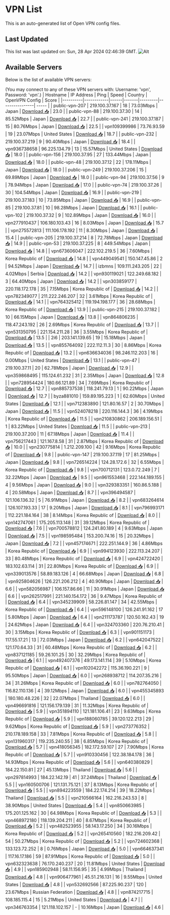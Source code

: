 # VPN List

This is an auto-generated list of Open VPN config files.

## Last Updated

This list was last updated on: Sun, 28 Apr 2024 02:46:39 GMT.
![Alt](https://repobeats.axiom.co/api/embed/186b98318ef1479477931607c1ad7d823f12451f.svg "Repobeats analytics image")

## Available Servers

Below is the list of available VPN servers:

(You may connect to any of these VPN servers with: Username: 'vpn', Password: 'vpn'.)
| Hostname | IP Address | Ping | Speed | Country | OpenVPN Config | Score |
|----------|------------|------|-------|---------|----------------| ----- |
| public-vpn-207 | 219.100.37.167 | 18 | 73.03Mbps | Japan | [Download 📥](./configs/server_0_JP.ovpn) | 23.0 |
| public-vpn-88 | 219.100.37.30 | 14 | 85.52Mbps | Japan | [Download 📥](./configs/server_1_JP.ovpn) | 22.7 |
| public-vpn-241 | 219.100.37.187 | 15 | 80.76Mbps | Japan | [Download 📥](./configs/server_2_JP.ovpn) | 22.5 |
| vpn109399986 | 73.76.93.59 | 19 | 23.07Mbps | United States | [Download 📥](./configs/server_3_US.ovpn) | 18.7 |
| public-vpn-232 | 219.100.37.219 | 9 | 90.40Mbps | Japan | [Download 📥](./configs/server_4_JP.ovpn) | 18.4 |
| vpn936738658 | 96.225.134.79 | 13 | 15.57Mbps | United States | [Download 📥](./configs/server_5_US.ovpn) | 18.0 |
| public-vpn-156 | 219.100.37.95 | 27 | 133.44Mbps | Japan | [Download 📥](./configs/server_6_JP.ovpn) | 18.0 |
| public-vpn-48 | 219.100.37.12 | 22 | 178.11Mbps | Japan | [Download 📥](./configs/server_7_JP.ovpn) | 18.0 |
| public-vpn-249 | 219.100.37.206 | 15 | 69.89Mbps | Japan | [Download 📥](./configs/server_8_JP.ovpn) | 18.0 |
| public-vpn-94 | 219.100.37.56 | 9 | 78.94Mbps | Japan | [Download 📥](./configs/server_9_JP.ovpn) | 17.0 |
| public-vpn-74 | 219.100.37.26 | 30 | 104.54Mbps | Japan | [Download 📥](./configs/server_10_JP.ovpn) | 16.9 |
| public-vpn-219 | 219.100.37.183 | 10 | 73.85Mbps | Japan | [Download 📥](./configs/server_11_JP.ovpn) | 16.9 |
| public-vpn-85 | 219.100.37.81 | 10 | 98.28Mbps | Japan | [Download 📥](./configs/server_12_JP.ovpn) | 16.1 |
| public-vpn-102 | 219.100.37.32 | 9 | 102.89Mbps | Japan | [Download 📥](./configs/server_13_JP.ovpn) | 16.0 |
| vpn277910437 | 106.180.103.43 | 16 | 8.03Mbps | Japan | [Download 📥](./configs/server_14_JP.ovpn) | 15.7 |
| vpn275572813 | 111.106.178.192 | 11 | 8.30Mbps | Japan | [Download 📥](./configs/server_15_JP.ovpn) | 15.4 |
| public-vpn-205 | 219.100.37.214 | 8 | 72.78Mbps | Japan | [Download 📥](./configs/server_16_JP.ovpn) | 14.9 |
| public-vpn-53 | 219.100.37.225 | 8 | 449.54Mbps | Japan | [Download 📥](./configs/server_17_JP.ovpn) | 14.8 |
| vpn673606047 | 222.102.219.5 | 36 | 7.60Mbps | Korea Republic of | [Download 📥](./configs/server_18_KR.ovpn) | 14.8 |
| vpn449049541 | 150.147.45.86 | 2 | 94.52Mbps | Japan | [Download 📥](./configs/server_19_JP.ovpn) | 14.7 |
| izbmns | 109.111.243.205 | 22 | 4.02Mbps | Serbia | [Download 📥](./configs/server_20_RS.ovpn) | 14.2 |
| vpn930119021 | 122.249.68.182 | 3 | 64.40Mbps | Japan | [Download 📥](./configs/server_21_JP.ovpn) | 14.2 |
| vpn303859177 | 220.118.172.178 | 35 | 7.15Mbps | Korea Republic of | [Download 📥](./configs/server_22_KR.ovpn) | 14.2 |
| vpn782349077 | 211.222.246.207 | 32 | 3.61Mbps | Korea Republic of | [Download 📥](./configs/server_23_KR.ovpn) | 14.1 |
| vpn764325412 | 119.194.198.177 | 36 | 28.68Mbps | Korea Republic of | [Download 📥](./configs/server_24_KR.ovpn) | 13.9 |
| public-vpn-215 | 219.100.37.182 | 10 | 66.15Mbps | Japan | [Download 📥](./configs/server_25_JP.ovpn) | 13.8 |
| vpn864806235 | 118.47.243.192 | 26 | 2.69Mbps | Korea Republic of | [Download 📥](./configs/server_26_KR.ovpn) | 13.7 |
| vpn531350795 | 221.154.211.28 | 36 | 3.55Mbps | Korea Republic of | [Download 📥](./configs/server_27_KR.ovpn) | 13.5 |
| 2i6 | 203.141.139.65 | 19 | 15.18Mbps | Japan | [Download 📥](./configs/server_28_JP.ovpn) | 13.5 |
| vpn855764092 | 222.112.11.3 | 30 | 8.86Mbps | Korea Republic of | [Download 📥](./configs/server_29_KR.ovpn) | 13.2 |
| vpn636634036 | 98.246.112.203 | 16 | 0.00Mbps | United States | [Download 📥](./configs/server_30_US.ovpn) | 13.1 |
| public-vpn-47 | 219.100.37.11 | 20 | 62.78Mbps | Japan | [Download 📥](./configs/server_31_JP.ovpn) | 12.9 |
| vpn359868495 | 115.124.61.232 | 31 | 2.35Mbps | Japan | [Download 📥](./configs/server_32_JP.ovpn) | 12.8 |
| vpn728954424 | 180.66.121.89 | 34 | 7.69Mbps | Korea Republic of | [Download 📥](./configs/server_33_KR.ovpn) | 12.7 |
| vpn885737538 | 118.241.79.13 | 1 | 90.22Mbps | Japan | [Download 📥](./configs/server_34_JP.ovpn) | 12.7 |
| byza881010 | 159.89.195.223 | 1 | 62.60Mbps | United States | [Download 📥](./configs/server_35_US.ovpn) | 12.1 |
| vpn712383890 | 121.80.16.57 | 2 | 30.70Mbps | Japan | [Download 📥](./configs/server_36_JP.ovpn) | 11.5 |
| vpn524078218 | 220.116.144.3 | 36 | 4.19Mbps | Korea Republic of | [Download 📥](./configs/server_37_KR.ovpn) | 11.5 |
| vpn210830862 | 206.189.156.51 | 1 | 83.22Mbps | United States | [Download 📥](./configs/server_38_US.ovpn) | 11.5 |
| public-vpn-213 | 219.100.37.200 | 11 | 67.18Mbps | Japan | [Download 📥](./configs/server_39_JP.ovpn) | 11.4 |
| vpn756217443 | 121.167.8.58 | 31 | 2.87Mbps | Korea Republic of | [Download 📥](./configs/server_40_KR.ovpn) | 10.0 |
| vpn230775814 | 1.212.209.100 | 42 | 9.16Mbps | Korea Republic of | [Download 📥](./configs/server_41_KR.ovpn) | 9.8 |
| public-vpn-147 | 219.100.37.119 | 17 | 81.25Mbps | Japan | [Download 📥](./configs/server_42_JP.ovpn) | 9.8 |
| vpn726514224 | 124.28.172.6 | 32 | 6.55Mbps | Korea Republic of | [Download 📥](./configs/server_43_KR.ovpn) | 9.8 |
| vpn700712131 | 123.0.72.249 | 7 | 32.22Mbps | Japan | [Download 📥](./configs/server_44_JP.ovpn) | 9.5 |
| vpn961553468 | 222.144.189.155 | 4 | 9.56Mbps | Japan | [Download 📥](./configs/server_45_JP.ovpn) | 9.0 |
| vpn329383351 | 160.86.5.188 | 4 | 20.58Mbps | Japan | [Download 📥](./configs/server_46_JP.ovpn) | 8.7 |
| vpn396494587 | 121.106.136.32 | 5 | 76.91Mbps | Japan | [Download 📥](./configs/server_47_JP.ovpn) | 8.2 |
| vpn683264614 | 126.107.193.33 | 17 | 9.20Mbps | Japan | [Download 📥](./configs/server_48_JP.ovpn) | 8.1 |
| vpn796993171 | 112.221.184.164 | 38 | 8.14Mbps | Korea Republic of | [Download 📥](./configs/server_49_KR.ovpn) | 8.0 |
| vpn142747061 | 175.205.113.148 | 31 | 39.12Mbps | Korea Republic of | [Download 📥](./configs/server_50_KR.ovpn) | 7.6 |
| vpn700578812 | 124.241.80.189 | 4 | 9.63Mbps | Japan | [Download 📥](./configs/server_51_JP.ovpn) | 7.5 |
| vpn198595484 | 153.200.74.16 | 15 | 20.32Mbps | Japan | [Download 📥](./configs/server_52_JP.ovpn) | 7.2 |
| vpn457174671 | 222.251.144.9 | 36 | 4.86Mbps | Korea Republic of | [Download 📥](./configs/server_53_KR.ovpn) | 6.9 |
| vpn994123930 | 222.113.24.207 | 33 | 80.48Mbps | Korea Republic of | [Download 📥](./configs/server_54_KR.ovpn) | 6.9 |
| vpn424722420 | 183.102.63.114 | 31 | 22.80Mbps | Korea Republic of | [Download 📥](./configs/server_55_KR.ovpn) | 6.9 |
| vpn339013576 | 58.89.183.126 | 4 | 66.68Mbps | Japan | [Download 📥](./configs/server_56_JP.ovpn) | 6.8 |
| vpn925804626 | 126.221.206.212 | 4 | 40.90Mbps | Japan | [Download 📥](./configs/server_57_JP.ovpn) | 6.6 |
| vpn582056987 | 106.157.86.66 | 11 | 30.91Mbps | Japan | [Download 📥](./configs/server_58_JP.ovpn) | 6.6 |
| vpn262517991 | 221.140.154.172 | 36 | 9.47Mbps | Korea Republic of | [Download 📥](./configs/server_59_KR.ovpn) | 6.4 |
| vpn345239909 | 58.226.81.147 | 34 | 42.55Mbps | Korea Republic of | [Download 📥](./configs/server_60_KR.ovpn) | 6.4 |
| vpn596148100 | 126.241.91.162 | 17 | 5.80Mbps | Japan | [Download 📥](./configs/server_61_JP.ovpn) | 6.4 |
| vpn211173787 | 120.50.162.43 | 19 | 24.62Mbps | Japan | [Download 📥](./configs/server_62_JP.ovpn) | 6.4 |
| vpn324703360 | 220.76.210.41 | 30 | 3.15Mbps | Korea Republic of | [Download 📥](./configs/server_63_KR.ovpn) | 6.3 |
| vpn901151173 | 117.55.17.21 | 13 | 72.03Mbps | Japan | [Download 📥](./configs/server_64_JP.ovpn) | 6.2 |
| vpn642047522 | 121.170.64.33 | 31 | 60.48Mbps | Korea Republic of | [Download 📥](./configs/server_65_KR.ovpn) | 6.2 |
| vpn837121185 | 59.26.101.25 | 30 | 32.29Mbps | Korea Republic of | [Download 📥](./configs/server_66_KR.ovpn) | 6.1 |
| vpn492407376 | 49.173.141.114 | 39 | 5.10Mbps | Korea Republic of | [Download 📥](./configs/server_67_KR.ovpn) | 6.1 |
| vpn102042272 | 115.36.190.221 | 9 | 95.50Mbps | Japan | [Download 📥](./configs/server_68_JP.ovpn) | 6.0 |
| vpn268938712 | 114.207.35.216 | 34 | 31.26Mbps | Korea Republic of | [Download 📥](./configs/server_69_KR.ovpn) | 6.0 |
| vpn782764050 | 116.82.110.136 | 4 | 39.12Mbps | Japan | [Download 📥](./configs/server_70_JP.ovpn) | 6.0 |
| vpn455345893 | 180.180.48.226 | 32 | 22.07Mbps | Thailand | [Download 📥](./configs/server_71_TH.ovpn) | 6.0 |
| vpn496691816 | 121.156.179.139 | 31 | 11.32Mbps | Korea Republic of | [Download 📥](./configs/server_72_KR.ovpn) | 5.9 |
| vpn351894110 | 121.181.106.41 | 23 | 9.63Mbps | Korea Republic of | [Download 📥](./configs/server_73_KR.ovpn) | 5.9 |
| vpn188060785 | 39.120.122.213 | 29 | 9.62Mbps | Korea Republic of | [Download 📥](./configs/server_74_KR.ovpn) | 5.9 |
| vpn273776352 | 210.178.189.158 | 33 | 7.81Mbps | Korea Republic of | [Download 📥](./configs/server_75_KR.ovpn) | 5.8 |
| vpn131960317 | 119.235.240.55 | 38 | 6.85Mbps | Korea Republic of | [Download 📥](./configs/server_76_KR.ovpn) | 5.7 |
| vpn418056345 | 182.172.59.107 | 27 | 7.90Mbps | Korea Republic of | [Download 📥](./configs/server_77_KR.ovpn) | 5.7 |
| vpn910330456 | 122.38.184.178 | 36 | 14.93Mbps | Korea Republic of | [Download 📥](./configs/server_78_KR.ovpn) | 5.6 |
| vpn640380829 | 184.22.150.81 | 27 | 45.13Mbps | Thailand | [Download 📥](./configs/server_79_TH.ovpn) | 5.6 |
| vpn297814993 | 184.22.142.19 | 41 | 37.24Mbps | Thailand | [Download 📥](./configs/server_80_TH.ovpn) | 5.5 |
| vpn160500706 | 121.131.75.121 | 37 | 8.13Mbps | Korea Republic of | [Download 📥](./configs/server_81_KR.ovpn) | 5.5 |
| vpn894223559 | 184.22.174.214 | 39 | 18.22Mbps | Thailand | [Download 📥](./configs/server_82_TH.ovpn) | 5.5 |
| vpn210566164 | 162.216.243.53 | 8 | 38.90Mbps | United States | [Download 📥](./configs/server_83_US.ovpn) | 5.4 |
| vpn850663985 | 175.201.125.162 | 30 | 64.98Mbps | Korea Republic of | [Download 📥](./configs/server_84_KR.ovpn) | 5.3 |
| vpn468972180 | 118.139.204.211 | 40 | 8.67Mbps | Korea Republic of | [Download 📥](./configs/server_85_KR.ovpn) | 5.2 |
| vpn482523955 | 58.143.17.250 | 34 | 30.16Mbps | Korea Republic of | [Download 📥](./configs/server_86_KR.ovpn) | 5.2 |
| vpn265410560 | 182.216.209.42 | 54 | 50.27Mbps | Korea Republic of | [Download 📥](./configs/server_87_KR.ovpn) | 5.2 |
| vpn724602368 | 133.123.72.252 | 8 | 0.76Mbps | Japan | [Download 📥](./configs/server_88_JP.ovpn) | 5.0 |
| vpn664637341 | 117.16.17.186 | 59 | 87.91Mbps | Korea Republic of | [Download 📥](./configs/server_89_KR.ovpn) | 5.0 |
| vpn632323638 | 76.170.240.237 | 20 | 11.81Mbps | United States | [Download 📥](./configs/server_90_US.ovpn) | 4.9 |
| vpn185902948 | 58.11.156.95 | 35 | 4.99Mbps | Thailand | [Download 📥](./configs/server_91_TH.ovpn) | 4.8 |
| vpn906477961 | 45.51.216.131 | 16 | 9.55Mbps | United States | [Download 📥](./configs/server_92_US.ovpn) | 4.8 |
| vpn532692566 | 87.225.90.237 | 120 | 23.67Mbps | Russian Federation | [Download 📥](./configs/server_93_RU.ovpn) | 4.8 |
| vpn874217715 | 108.185.115.4 | 15 | 5.21Mbps | United States | [Download 📥](./configs/server_94_US.ovpn) | 4.7 |
| vpn346763354 | 121.118.102.157 | - | 10.16Mbps | Japan | [Download 📥](./configs/server_95_JP.ovpn) | 4.6 |
